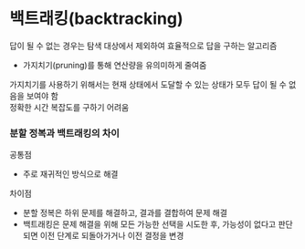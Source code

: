 # 백트래킹(backtracking)

답이 될 수 없는 경우는 탐색 대상에서 제외하여 효율적으로 답을 구하는 알고리즘

- 가지치기(pruning)를 통해 연산량을 유의미하게 줄여줌

가지치기를 사용하기 위해서는 현재 상태에서 도달할 수 있는 상태가 모두 답이 될 수 없음을 보여야 함  
정확한 시간 복잡도를 구하기 어려움

### 분할 정복과 백트래킹의 차이

공통점

- 주로 재귀적인 방식으로 해결

차이점

- 분할 정복은 하위 문제를 해결하고, 결과를 결합하여 문제 해결
- 백트래킹은 문제 해결을 위해 모든 가능한 선택을 시도한 후, 가능성이 없다고 판단되면 이전 단계로 되돌아가거나 이전 결정을 변경
